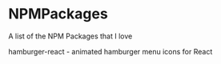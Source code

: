 # NPMPackages
A list of the NPM Packages that I love


hamburger-react - animated hamburger menu icons for React
